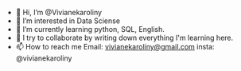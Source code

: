 - 👋 Hi, I’m @Vivianekaroliny
- 👀 I’m interested in Data Sciense
- 🌱 I’m currently learning python, SQL, English.
- 💞️ I try to collaborate by writing down everything I'm learning here.
- 📫 How to reach me 
Email: vivianekaroliny@gmail.com
insta: @vivianekaroliny

<!---
Vivianekaroliny/Vivianekaroliny is a ✨ special ✨ repository because its `README.md` (this file) appears on your GitHub profile.
You can click the Preview link to take a look at your changes.
--->
